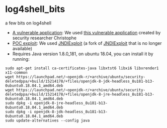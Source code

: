 # log4shell_bits
a few bits on log4shell

* [A vulnerable application](log4shell-vulnerable-app-0.0.1-SNAPSHOT.jar): We used [this vulnerable application](https://github.com/christophetd/log4shell-vulnerable-app) created by security researcher Christophe
* [POC exploit](JNDIExploit.v1.2.zip): We used [JNDIExploit](https://github.com/zzwlpx/JNDIExploit) (a fork of [JNDIExploit](https://github.com/feihong-cs/JNDIExploit) that is no longer available)
* Requires Java version 1.8.0_181, on ubuntu 18.04, you can install it by running:

```
sudo apt-get install ca-certificates-java libxtst6 libxi6 libxrender1 x11-common
wget https://launchpad.net/~openjdk-r/+archive/ubuntu/security-deletedppa/+build/15214178/+files/openjdk-8-jdk-headless_8u181-b13-0ubuntu0.18.04.1_amd64.deb
wget https://launchpad.net/~openjdk-r/+archive/ubuntu/security-deletedppa/+build/15214178/+files/openjdk-8-jre-headless_8u181-b13-0ubuntu0.18.04.1_amd64.deb
sudo dpkg -i openjdk-8-jre-headless_8u181-b13-0ubuntu0.18.04.1_amd64.deb
sudo dpkg -i openjdk-8-jdk-headless_8u181-b13-0ubuntu0.18.04.1_amd64.deb
sudo update-alternatives --config java
```


